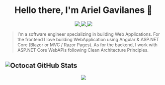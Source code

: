 <!-- # 👋 ¡Hola! Soy Ariel Gavilanes
## Bienvenido a mi perfil! 

<!--
**arielGsDev/arielGsDev** is a ✨ _special_ ✨ repository because its `README.md` (this file) appears on your GitHub profile.

Here are some ideas to get you started:

- 🔭 I’m currently working on ...
- 🌱 I’m currently learning ...
- 👯 I’m looking to collaborate on ...
- 🤔 I’m looking for help with ...
- 💬 Ask me about ...
- 📫 How to reach me: ...
- 😄 Pronouns: ...
- ⚡ Fun fact: ... -->
<!-- --> 
<h1 align="center">Hello there, I'm Ariel Gavilanes 👋</h1>

<p align="center"> 
 <a href="https://github.com/arielGsDev" alt="ariel's github">
   <img src="https://img.shields.io/badge/-@arielGsDev-%23181717?style=flat-square&logo=github" />
 </a>
 <a href="https://www.linkedin.com/in/ariel-gavilanes-38283534b/" alt="ariel's linkedin">
   <img src="https://img.shields.io/badge/-Ariel Gavilanes-blue?style=flat-square&logo=Linkedin&logoColor=white&link=https://www.linkedin.com/in/ariel-gavilanes-38283534b/" />
 </a>
 <a>
   <img src="https://komarev.com/ghpvc/?username=arielGsDev&color=ff69b4&style=flat-square" />
 </a>
</p>

> I’m a software engineer specializing in building Web Applications. For the frontend I love building WebApplication using Angular & ASP.NET Core (Blazor or MVC / Razor Pages). As for the backend, I work with ASP.NET Core WebAPIs following Clean Architecture Principles. 
> 

<!-- <p align="center">
  <a href="#" alt="arielGsDev's github stats"><img src="https://github-readme-stats.vercel.app/api?username=arielGsDev" /></a>
</p> -->

## ![Octocat](https://github.githubassets.com/images/modules/logos_page/GitHub-Mark.png) GitHub Stats

<!-- ## GitHub Stats -->

<p align="center">
  <a href="#" alt="arielGsDev's github stats"><img src="https://github-readme-stats.vercel.app/api?username=arielGsDev" /></a>
</p>

